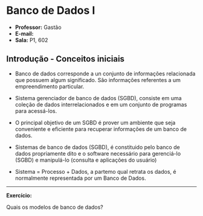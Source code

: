 # Banco de Dados I

* __Professor:__ Gastão
* __E-mail:__
* __Sala:__ P1, 602


## Introdução - Conceitos iniciais

- Banco de dados corresponde a un conjunto de informações relacionada que possuem algum significado. São informações referentes a um empreendimento particular.

- Sistema gerenciador de banco de dados (SGBD), consiste em uma coleção de dados interrelacionados e em um conjunto de programas para acessá-los.

- O principal objetivo de um SGBD é prover um ambiente que seja conveniente e eficiente para recuperar informações de um banco de dados.

- Sistemas de banco de dados (SGBD), é constituido pelo banco de dados propriamente dito e o software necessário para gerenciá-lo (SGBD) e manipulá-lo (consulta e aplicações do usuário)

- Sistema = Processo + Dados, a partemo qual retrata os dados, é normalmente representada por um Banco de Dados.


--------------------------

__Exercício:__

Quais os modelos de banco de dados?








